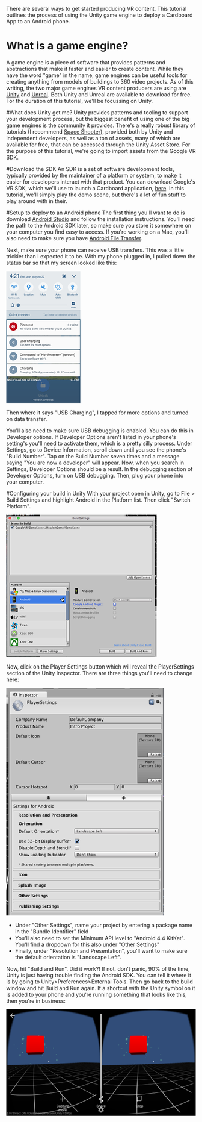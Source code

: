 There are several ways to get started producing VR content. This tutorial outlines the process of using
the Unity game engine to deploy a Cardboard App to an Android phone.

# What is a game engine?
A game engine is a piece of software that provides patterns and abstractions that
make it faster and easier to create content. While they have the word "game" in the
name, game engines can be useful tools for creating anything from models of buildings
to 360 video projects. As of this writing, the two major game engines VR content
producers are using are [Unity](https://unity3d.com/) and [Unreal](https://www.unrealengine.com/what-is-unreal-engine-4). Both Unity and Unreal
are available to download for free. For the duration of this tutorial, we'll be focussing
on Unity.

#What does Unity get me?
Unity provides patterns and tooling to support your development process, but the
biggest benefit of using one of the big game engines is the community it provides.
There's a really robust library of tutorials (I recommend [Space Shooter](https://unity3d.com/learn/tutorials/projects/space-shooter-tutorial)), provided both by Unity and independent
developers, as well as a ton of assets, many of which are available for free, that
can be accessed through the Unity Asset Store. For the purpose of this tutorial, we're going to import assets from the Google VR SDK.

#Download the SDK
An SDK is a set of software development tools, typically provided by the maintainer of a platform or system, to make it easier for developers interact with that product. You can download Google's VR SDK, which we'll use to launch a Cardboard application, [here](https://developers.google.com/vr/concepts/overview-cardboard). In this tutorial, we'll simply play the demo scene, but there's a lot of fun stuff to play around with in their.

#Setup to deploy to an Android phone
The first thing you'll want to do is download [Android Studio](https://developer.android.com/studio/index.html) and follow the installation instructions. You'll need the path to the Android SDK later, so make sure you store it somewhere on your computer you find easy to access. If you're working on a Mac, you'll also need to make sure you have [Android File Transfer](https://www.android.com/filetransfer/).

Next, make sure your phone can receive USB transfers. This was a little trickier than I expected it to be.
With my phone plugged in, I pulled down the status bar so that my screen looked like this:

![Figure 1-1](images/link-usb.png)  

Then where it says "USB Charging", I tapped for more options and turned on data transfer.

You'll also need to make sure USB debugging is enabled. You can do this in Developer options. If Developer Options aren't listed in
your phone's setting's you'll need to activate them, which is a pretty silly process. Under Settings, go to Device Information, scroll down until you see the phone's "Build Number". Tap on the Build Number seven times and a message saying "You are now a developer" will appear. Now, when you search in Settings, Developer Options should be a result. In the debugging section of Developer Options, turn on USB debugging. Then, plug your phone into your computer.

#Configuring your build in Unity
With your project open in Unity, go to File > Build Settings and highlight Android in the Platform list. Then click "Switch Platform".

![Figure 1-2](images/build-settings_opt.png)

Now, click on the Player Settings button which will reveal the PlayerSettings section of the Unity Inspector. There are three things you'll need to change here:

![Figure 1-3](images/player-settings.png)

* Under "Other Settings", name your project by entering a package name in the "Bundle Identifier" field
* You'll also need to set the Minimum API level to "Android 4.4 KitKat". You'll find a dropdown for this also under "Other Settings"
* Finally, under "Resolution and Presentation", you'll want to make sure the default orientation is "Landscape Left".

Now, hit "Build and Run". Did it work?! If not, don't panic, 90% of the time, Unity is just having trouble finding the Android SDK. You can tell it where it is by going to Unity>Preferences>External Tools. Then go back to the build window and hit Build and Run again. If a shortcut with the Unity symbol on it is added to your phone and you're running something that looks like this, then you're in business:

![Figure 1-4](images/demo.png)
